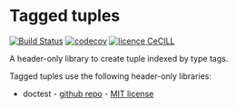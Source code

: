 # Tagged tuples

[![Build Status](https://travis-ci.org/vlanore/tagged_tuples.svg?branch=master)](https://travis-ci.org/vlanore/tagged_tuples) [![codecov](https://codecov.io/gh/vlanore/tagged_tuples/branch/master/graph/badge.svg)](https://codecov.io/gh/vlanore/tagged_tuples) [![licence CeCILL](https://img.shields.io/badge/license-CeCILL--C-blue.svg)](http://www.cecill.info/licences.en.html)

A header-only library to create tuple indexed by type tags.

Tagged tuples use the following header-only libraries:
* doctest - [github repo](https://github.com/onqtam/doctest) - [MIT license](utils/LICENSE.txt)
